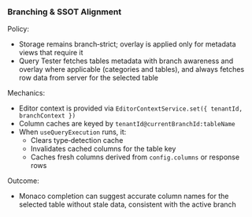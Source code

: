 ### Branching & SSOT Alignment

Policy:
- Storage remains branch‑strict; overlay is applied only for metadata views that require it
- Query Tester fetches tables metadata with branch awareness and overlay where applicable (categories and tables), and always fetches row data from server for the selected table

Mechanics:
- Editor context is provided via `EditorContextService.set({ tenantId, branchContext })`
- Column caches are keyed by `tenantId@currentBranchId:tableName`
- When `useQueryExecution` runs, it:
  - Clears type‑detection cache
  - Invalidates cached columns for the table key
  - Caches fresh columns derived from `config.columns` or response rows

Outcome:
- Monaco completion can suggest accurate column names for the selected table without stale data, consistent with the active branch


